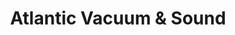 ---
title: "Atlantic Vacuum & Sound"
url: /sebastian/atlantic-vacuum-and-sound/
shop: electronics
---